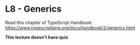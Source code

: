# L8 - Generics

Read this chapter of TypeScript Handbook: https://www.typescriptlang.org/docs/handbook/2/generics.html

**This lecture doesn't have quiz**
